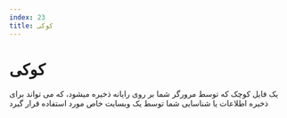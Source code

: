 ```yaml
---
index: 23
title: کوکی
---
```

# کوکی

یک فایل کوچک که توسط مرورگر شما بر روی رایانه ذخیره میشود، که می تواند برای ذخیره اطلاعات یا شناسایی شما توسط یک وبسایت خاص مورد استفاده قرار گیرد